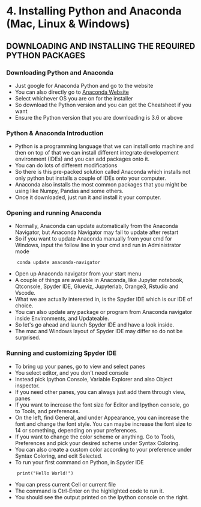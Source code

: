 # 4. Installing Python and Anaconda (Mac, Linux & Windows)

## DOWNLOADING AND INSTALLING THE REQUIRED PYTHON PACKAGES

### Downloading Python and Anaconda
* Just google for Anaconda Python and go to the website
* You can also directly go to [Anaconda Website](https://www.anaconda.com/download/)
* Select whichever OS you are on for the installer
* So download the Python version and you can get the Cheatsheet if you want
* Ensure the Python version that you are downloading is 3.6 or above

### Python & Anaconda Introduction
* Python is a programming language that we can install onto machine and then on top of that we can install different integrate developement environment (IDEs) and you can add packages onto it.
* You can do lots of different modifications
* So there is this pre-packed solution called Anaconda which installs not only python but installs a couple of IDEs onto your computer.
* Anaconda also installs the most common packages that you might be using like Numpy, Pandas and some others.
* Once it downloaded, just run it and install it your computer.

### Opening and running Anaconda
* Normally, Anaconda can update automatically from the Anaconda Navigator, but Anaconda Navigator may fail to update after restart
* So if you want to update Anaconda manually from your cmd for Windows, input the follow line in your cmd and run in Administrator mode
```
	conda update anaconda-navigator
```

* Open up Anaconda navigator from your start menu
* A couple of things are available in Anaconda, like Jupyter notebook, Qtconsole, Spyder IDE, Glueviz, Jupyterlab, Orange3, Rstudio and Vscode.
* What we are actually interested in, is the Spyder IDE which is our IDE of choice.
* You can also update any package or program from Anaconda navigator inside Environments, and Updateable.
* So let's go ahead and launch Spyder IDE and have a look inside.
* The mac and Windows layout of Spyder IDE may differ so do not be surprised.

### Running and customizing Spyder IDE
* To bring up your panes, go to view and select panes
* You select editor, and you don't need console
* Instead pick Ipython Console, Variable Explorer and also Object inspector.
* If you need other panes, you can always just add them through view, panes
* If you want to increase the font size for Editor and Ipython console, go to Tools, and preferences.
* On the left, find General, and under Appearance, you can increase the font and change the font style. You can maybe increase the font size to 14 or something, depending on your preferences.
* If you want to change the color scheme or anything. Go to Tools, Preferences and pick your desired scheme under Syntax Coloring.
* You can also create a custom color according to your preference under Syntax Coloring, and edit Selected.
* To run your first command on Python, in Spyder IDE
```
	print("Hello World!")
```

* You can press current Cell or current file
* The command is Ctrl-Enter on the highlighted code to run it.
* You should see the output printed on the Ipython console on the right.